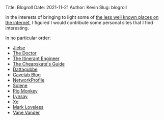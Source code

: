 Title: Blogroll
Date: 2021-11-21
Author: Kevin
Slug: blogroll

In the interests of bringing to light some of [the less well known places on the internet](https://cheapskatesguide.org/articles/personal-website-hunting.html), I figured I would contribute some personal sites that I find interesting.

In no particular order:

* [Jlelse](https://jlelse.blog)
* [The Doctor](https://drwho.virtadpt.net)
* [The Itinerant Engineer](http://misc-stuff.terraaeon.com/)
* [The Cheapskate's Guide](https://cheapskatesguide.org/)
* [Dattagubbe](https://www.datagubbe.se/)
* [Cavelab Blog](https://blog.cavelab.dev/)
* [NetworkProfile](https://blog.networkprofile.org/)
* [Solene](https://dataswamp.org/~solene/)
* [Pig Monkey](https://pig-monkey.com)
* [Lynsay](https://www.lynsayshepherd.com/blog/)
* [Xe](https://christine.website/blog)
* [Mark Loveless](https://www.markloveless.net/)
* [Vane Vander](https://mayvaneday.org/)
